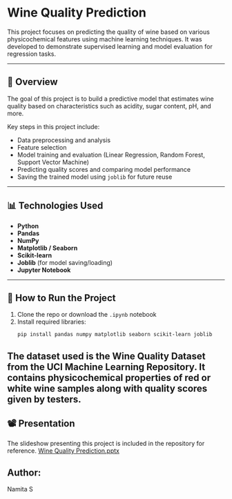 # Wine Quality Prediction

This project focuses on predicting the quality of wine based on various physicochemical features using machine learning techniques. It was developed to demonstrate supervised learning and model evaluation for regression tasks.

---

## 📌 Overview

The goal of this project is to build a predictive model that estimates wine quality based on characteristics such as acidity, sugar content, pH, and more.

Key steps in this project include:
- Data preprocessing and analysis
- Feature selection
- Model training and evaluation (Linear Regression, Random Forest, Support Vector Machine)
- Predicting quality scores and comparing model performance
- Saving the trained model using `joblib` for future reuse

---

## 📊 Technologies Used

- **Python**
- **Pandas**
- **NumPy**
- **Matplotlib / Seaborn**
- **Scikit-learn**
- **Joblib** (for model saving/loading)
- **Jupyter Notebook**

---

## 🚀 How to Run the Project

1. Clone the repo or download the `.ipynb` notebook
2. Install required libraries:
   ```bash
   pip install pandas numpy matplotlib seaborn scikit-learn joblib

## The dataset used is the Wine Quality Dataset from the UCI Machine Learning Repository. It contains physicochemical properties of red or white wine samples along with quality scores given by testers.

## 📽️ Presentation
The slideshow presenting this project is included in the repository for reference.
[Wine Quality Prediction.pptx](https://github.com/user-attachments/files/19788525/Wine.Quality.Prediction.pptx)

## Author:
Namita S
